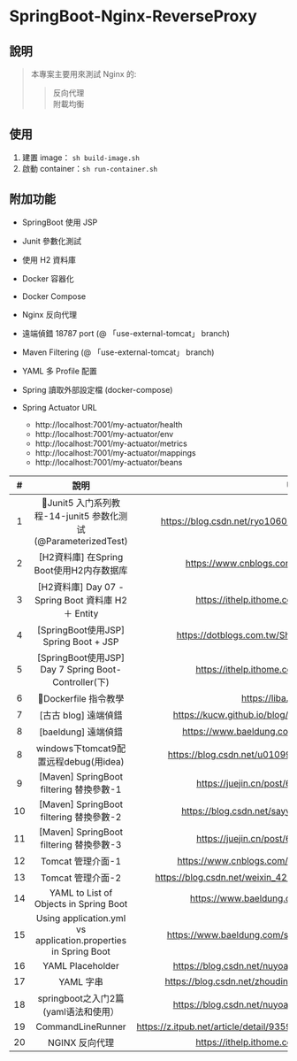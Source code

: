 # SpringBoot-Nginx-ReverseProxy

## 說明
> 本專案主要用來測試 Nginx 的:
>>反向代理\
>>附載均衡

## 使用
1. 建置 image： ```sh build-image.sh```
2. 啟動 container：```sh run-container.sh```

## 附加功能
 - SpringBoot 使用 JSP
 - Junit 參數化測試
 - 使用 H2 資料庫
 - Docker 容器化
 - Docker Compose
 - Nginx 反向代理
 - 遠端偵錯 18787 port (@ 「use-external-tomcat」 branch)
 - Maven Filtering (@ 「use-external-tomcat」 branch)
 - YAML 多 Profile 配置
 - Spring 讀取外部設定檔 (docker-compose)

- Spring Actuator URL
    - http://localhost:7001/my-actuator/health
    - http://localhost:7001/my-actuator/env
    - http://localhost:7001/my-actuator/metrics
    - http://localhost:7001/my-actuator/mappings
    - http://localhost:7001/my-actuator/beans

| #  |                               說明                               |                                 URL                                 |
|:--:|:--------------------------------------------------------------:|:-------------------------------------------------------------------:|
| 1  |      🚩Junit5 入门系列教程-14-junit5 参数化测试(@ParameterizedTest)       |    https://blog.csdn.net/ryo1060732496/article/details/80823696     |
| 2  |            [H2資料庫]            在Spring Boot使用H2内存数据库            |           https://www.cnblogs.com/flydean/p/12680291.html           |
| 3  |          [H2資料庫] Day 07 - Spring Boot 資料庫 H2 ＋ Entity          |           https://ithelp.ithome.com.tw/articles/10237915            |
| 4  |              [SpringBoot使用JSP] Spring Boot + JSP               |         https://dotblogs.com.tw/ShihGoGo/2022/06/23/153716          |
| 5  |       [SpringBoot使用JSP]  Day 7 Spring Boot-Controller(下)       |           https://ithelp.ithome.com.tw/articles/10194035            |
| 6  |                       🚩Dockerfile 指令教學                        |                      https://liba.ro/5z94d0bqe                      |
| 7  |                         [古古 blog] 遠端偵錯                         |      https://kucw.github.io/blog/2020/1/intellij-remote-debug/      |
| 8  |                        [baeldung] 遠端偵錯                         |         https://www.baeldung.com/intellij-remote-debugging          |
| 8  |                windows下tomcat9配置远程debug(用idea)                 |      https://blog.csdn.net/u010999809/article/details/96761048      |
| 9  |              [Maven] SpringBoot filtering 替換參數-1               |             https://juejin.cn/post/6985810164620197902              |
| 10 |              [Maven] SpringBoot filtering 替換參數-2               |        https://blog.csdn.net/sayyy/article/details/114889238        |
| 11 |              [Maven] SpringBoot filtering 替換參數-3               |             https://juejin.cn/post/6844904185557680142              |
| 12 |                         Tomcat 管理介面-1                          |         https://www.cnblogs.com/wangjiming/p/12492764.html          |
| 13 |                         Tomcat 管理介面-2                          |   https://blog.csdn.net/weixin_42198656/article/details/121350952   |
| 14 |             YAML to List of Objects in Spring Boot             |           https://www.baeldung.com/spring-boot-yaml-list            |
| 15 | Using application.yml vs application.properties in Spring Boot |       https://www.baeldung.com/spring-boot-yaml-vs-properties       |
| 16 |                        YAML Placeholder                        |      https://blog.csdn.net/nuyoahso/article/details/115320410       |
| 17 |                            YAML 字串                             |    https://blog.csdn.net/zhoudingding/article/details/106251013     |
| 18 |                   springboot之入门2篇(yaml语法和使用）                   |      https://blog.csdn.net/nuyoahso/article/details/115320410       |
| 19 |                       CommandLineRunner                        | https://z.itpub.net/article/detail/9359DFC80B3615560719EA1529CD2520 |
| 20 |                           NGINX 反向代理                           |           https://ithelp.ithome.com.tw/articles/10221704            |
